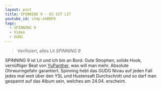 ```yaml
---
layout: post
title: SPINNING 9 - ES IST LIT
youtube_id: s34p-ehBBF0
tags:
  - SPINNING 9
  - Video
  - GUDG
---
```

> Verifiziert, alles Lit *SPINNING 9*

SPINNING 9 ist Lit und ich bin an Bord. Gute Strophen, solide Hook, vernüftiger Beat von [YuPanther](https://www.facebook.com/DjYupanther), was will man mehr. Absolute Ohrwurmgefahr garantiert. Spinning hebt das GUDG Nivau auf jeden Fall jedes mal weit über den YSL und Hustensaft Durchschnitt und so darf man gespannt auf das Album sein, welches am 24.04. erscheint.
